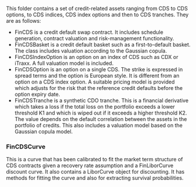 This folder contains a set of credit-related assets ranging from CDS to CDS options, to CDS indices, CDS index options and then to CDS tranches. They are as follows:
* FinCDS is a credit default swap contract. It includes schedule generation, contract valuation and risk-management functionality.
* FinCDSBasket is a credit default basket such as a first-to-default basket. The class includes valuation according to the Gaussian copula.
* FinCDSIndexOption is an option on an index of CDS such as CDX or iTraxx. A full valuation model is included.
* FinCDSOption is an option on a single CDS. The strike is expressed in spread terms and the option is European style. It is different from an option on a CDS index option. A suitable pricing model is provided which adjusts for the risk that the reference credit defaults before the option expiry date.
* FinCDSTranche is a synthetic CDO tranche. This is a financial derivative which takes a loss if the total loss on the portfolio exceeds a lower threshold K1 and which is wiped out if it exceeds a higher threshold K2. The value depends on the default correlation between the assets in the portfolio of credits. This also includes a valuation model based on the Gaussian copula model.


### FinCDSCurve
This is a curve that has been calibrated to fit the market term structure of CDS contracts given a recovery rate assumption and a FinLiborCurve discount curve. It also contains a LiborCurve object for discounting. It has methods for fitting the curve and also for extracting survival probabilities.
